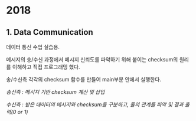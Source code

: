 # 2018

## 1. Data Communication

데이터 통신 수업 실습용.

메시지의 송/수신 과정에서 메시지 신뢰도를 파악하기 위해 붙이는 checksum의 원리를 이해하고
직접 프로그래밍 했다.

송/수신측 각각의 checksum 함수를 만들어 main부분 안에서 실행한다.

*송신측 : 메시지 기반 checksum 계산 및 삽입*

*수신측 : 받은 데이터의 메시지와 checksum을 구분하고, 둘의 관계를 파악 및 결과 출력(0 or 1)*
